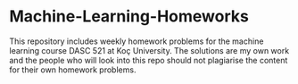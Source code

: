 # Machine-Learning-Homeworks

This repository includes weekly homework problems for the machine learning course DASC 521 at Koç University. 
The solutions are my own work and the people who will look into this repo should not plagiarise the content for their own homework problems. 
